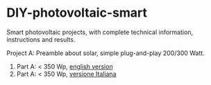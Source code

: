 # DIY-photovoltaic-smart
Smart photovoltaic projects, with complete technical information, instructions and results.

Project A: Preamble about solar, simple plug-and-play 200/300 Watt.
  1. Part A: < 350 Wp, [english version](fotovoltaico-part-A-v2-en.pdf)
  2. Part A: < 350 Wp, [versione Italiana](fotovoltaico-part-A-v2-it.pdf)
